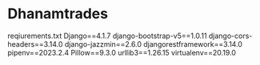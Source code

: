 ﻿# Dhanamtrades
 reqiurements.txt
Django==4.1.7
django-bootstrap-v5==1.0.11
django-cors-headers==3.14.0
django-jazzmin==2.6.0
djangorestframework==3.14.0
pipenv==2023.2.4
Pillow==9.3.0
urllib3==1.26.15
virtualenv==20.19.0

